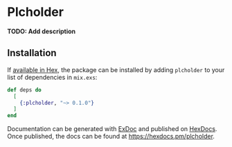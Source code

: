 # Plcholder

**TODO: Add description**

## Installation

If [available in Hex](https://hex.pm/docs/publish), the package can be installed
by adding `plcholder` to your list of dependencies in `mix.exs`:

```elixir
def deps do
  [
    {:plcholder, "~> 0.1.0"}
  ]
end
```

Documentation can be generated with [ExDoc](https://github.com/elixir-lang/ex_doc)
and published on [HexDocs](https://hexdocs.pm). Once published, the docs can
be found at <https://hexdocs.pm/plcholder>.

